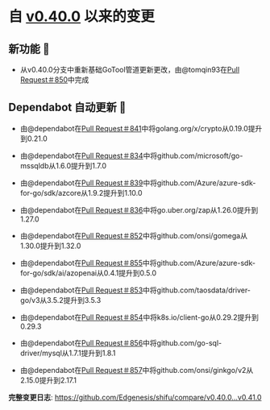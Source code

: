 # 自 [v0.40.0](https://github.com/Edgenesis/shifu/releases/tag/v0.40.0) 以来的变更

## 新功能 🎉

* 从v0.40.0分支中重新基础GoTool管道更新更改，由@tomqin93在[Pull Request＃850](https://github.com/Edgenesis/shifu/pull/850)中完成

## Dependabot 自动更新 🤖

* 由@dependabot在[Pull Request＃841](https://github.com/Edgenesis/shifu/pull/841)中将golang.org/x/crypto从0.19.0提升到0.21.0

* 由@dependabot在[Pull Request＃834](https://github.com/Edgenesis/shifu/pull/834)中将github.com/microsoft/go-mssqldb从1.6.0提升到1.7.0

* 由@dependabot在[Pull Request＃839](https://github.com/Edgenesis/shifu/pull/839)中将github.com/Azure/azure-sdk-for-go/sdk/azcore从1.9.2提升到1.10.0

* 由@dependabot在[Pull Request＃836](https://github.com/Edgenesis/shifu/pull/836)中将go.uber.org/zap从1.26.0提升到1.27.0

* 由@dependabot在[Pull Request＃852](https://github.com/Edgenesis/shifu/pull/852)中将github.com/onsi/gomega从1.30.0提升到1.32.0

* 由@dependabot在[Pull Request＃855](https://github.com/Edgenesis/shifu/pull/855)中将github.com/Azure/azure-sdk-for-go/sdk/ai/azopenai从0.4.1提升到0.5.0

* 由@dependabot在[Pull Request＃853](https://github.com/Edgenesis/shifu/pull/853)中将github.com/taosdata/driver-go/v3从3.5.2提升到3.5.3

* 由@dependabot在[Pull Request＃854](https://github.com/Edgenesis/shifu/pull/854)中将k8s.io/client-go从0.29.2提升到0.29.3

* 由@dependabot在[Pull Request＃856](https://github.com/Edgenesis/shifu/pull/856)中将github.com/go-sql-driver/mysql从1.7.1提升到1.8.1

* 由@dependabot在[Pull Request＃857](https://github.com/Edgenesis/shifu/pull/857)中将github.com/onsi/ginkgo/v2从2.15.0提升到2.17.1

**完整变更日志**: https://github.com/Edgenesis/shifu/compare/v0.40.0...v0.41.0
